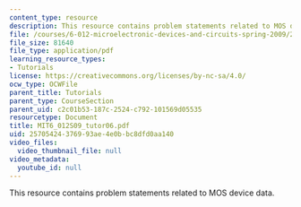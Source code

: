 ```yaml
---
content_type: resource
description: This resource contains problem statements related to MOS device data.
file: /courses/6-012-microelectronic-devices-and-circuits-spring-2009/25705424376993ae4e0bbc8dfd0aa140_MIT6_012S09_tutor06.pdf
file_size: 81640
file_type: application/pdf
learning_resource_types:
- Tutorials
license: https://creativecommons.org/licenses/by-nc-sa/4.0/
ocw_type: OCWFile
parent_title: Tutorials
parent_type: CourseSection
parent_uid: c2c01b53-187c-2524-c792-101569d05535
resourcetype: Document
title: MIT6_012S09_tutor06.pdf
uid: 25705424-3769-93ae-4e0b-bc8dfd0aa140
video_files:
  video_thumbnail_file: null
video_metadata:
  youtube_id: null
---
```

This resource contains problem statements related to MOS device data.